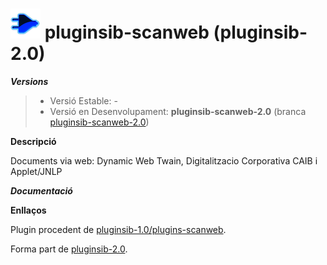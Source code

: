 # ![Logo](https://github.com/GovernIB/maven/raw/binaris/pluginsib/projectinfo_Attachments/icon.jpg) pluginsib-scanweb  (pluginsib-2.0)

***Versions***

> - Versió Estable: -
> - Versió en Desenvolupament: __pluginsib-scanweb-2.0__ (branca [pluginsib-scanweb-2.0](../../tree/pluginsib-scanweb-2.0))

**Descripció**

Documents via web: Dynamic Web Twain, Digitalitzacio Corporativa CAIB i Applet/JNLP

***Documentació***


**Enllaços**

Plugin procedent de [pluginsib-1.0/plugins-scanweb](https://github.com/GovernIB/pluginsib/tree/pluginsib-1.0/plugins-scanweb).  

Forma part de [pluginsib-2.0](https://github.com/GovernIB/pluginsib/tree/pluginsib-2.0).
